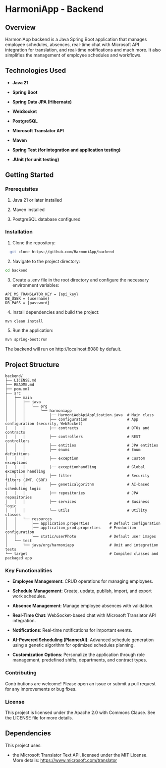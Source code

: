 # HarmoniApp - Backend

## Overview

HarmoniApp backend is a Java Spring Boot application that manages employee schedules, absences, real-time chat with Microsoft API integration for translation, and real-time notifications and much more. It also simplifies the management of employee schedules and workflows.

## Technologies Used

- **Java 21**

- **Spring Boot**

- **Spring Data JPA (Hibernate)**

- **WebSocket**

- **PostgreSQL**

- **Microsoft Translator API**

- **Maven**

- **Spring Test (for integration and application testing)**

- **JUnit (for unit testing)**

## Getting Started

### Prerequisites

1. Java 21 or later installed

2. Maven installed

3. PostgreSQL database configured

### Installation

1. Clone the repository:

```bash
  git clone https://github.com/HarmoniApp/backend
  ```

2. Navigate to the project directory:
```bash
cd backend
```

3. Create a .env file in the root directory and configure the necessary environment variables:
```env
API_MS_TRANSLATOR_KEY = {api_key}
DB_USER = {username}
DB_PASS = {password}
```

4. Install dependencies and build the project:
```bash
mvn clean install
```
5. Run the application:
```bash
mvn spring-boot:run
```

The backend will run on http://localhost:8080 by default.

## Project Structure
```
backend/
├── LICENSE.md
├── README.md
├── pom.xml
├── src
│   ├── main
│   │   ├── java
│   │   │   └── org
│   │   │       └── harmoniapp
│   │   │           ├── HarmoniWebApiApplication.java  # Main class
│   │   │           ├── configuration                  # App configuration (security, WebSocket)
│   │   │           ├── contracts                      # DTOs and contracts
│   │   │           ├── controllers                    # REST controllers
│   │   │           ├── entities                       # JPA entities
│   │   │           ├── enums                          # Enum definitions
│   │   │           ├── exception                      # Custom exceptions
│   │   │           ├── exceptionhandling              # Global exception handling
│   │   │           ├── filter                         # Security filters (JWT, CSRF)
│   │   │           ├── geneticalgorithm               # AI-based scheduling logic
│   │   │           ├── repositories                   # JPA repositories
│   │   │           ├── services                       # Business logic
│   │   │           └── utils                          # Utility classes
│   │   └── resources
│   │       ├── application.properties         # Default configuration
│   │       ├── application_prod.properties    # Production configuration
│   │       └── static/userPhoto               # Default user images
│   └── test
│       └── java/org/harmoniapp                # Unit and integration tests
└── target                                     # Compiled classes and packaged app
```

### Key Functionalities

- **Employee Management**: CRUD operations for managing employees.

- **Schedule Management**: Create, update, publish, import, and export work schedules.

- **Absence Management**: Manage employee absences with validation.

- **Real-Time Chat**: WebSocket-based chat with Microsoft Translator API integration.

- **Notifications**: Real-time notifications for important events.

- **AI-Powered Scheduling (PlannerAI)**: Advanced schedule generation using a genetic algorithm for optimized schedules planning.

- **Customization Options**: Personalize the application through role management, predefined shifts, departments, and contract types.

### Contributing

Contributions are welcome! Please open an issue or submit a pull request for any improvements or bug fixes.

### License

This project is licensed under the Apache 2.0 with Commons Clause. See the LICENSE file for more details.

## Dependencies
This project uses:
* the Microsoft Translator Text API, licensed under the MIT License.  
  More details: https://www.microsoft.com/translator
